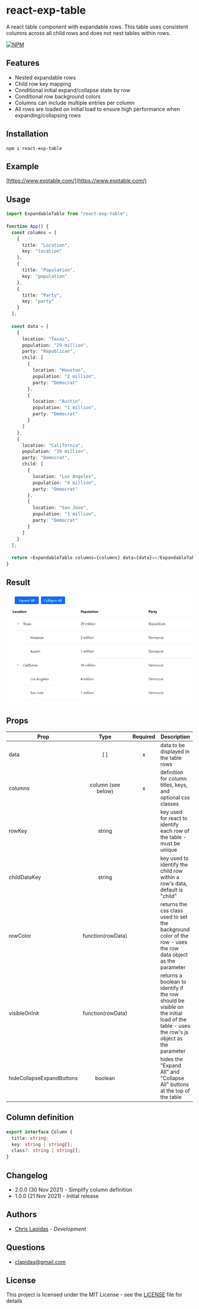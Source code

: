 # react-exp-table

A react table component with expandable rows. This table uses consistent columns across all child rows and does not nest tables within rows.

[![NPM](https://nodei.co/npm/react-exp-table.png)](https://npmjs.org/package/react-exp-table)

## Features

- Nested expandable rows
- Child row key mapping
- Conditional initial expand/collapse state by row
- Conditional row background colors
- Columns can include multiple entries per column
- All rows are loaded on initial load to ensure high performance when expanding/collapsing rows

## Installation

```
npm i react-exp-table
```

## Example

[https://www.exptable.com/](https://www.exptable.com/)

## Usage

```ts
import ExpandableTable from "react-exp-table";

function App() {
  const columns = [
    {
      title: "Location",
      key: "location"
    },
    {
      title: "Population",
      key: "population"
    },
    {
      title: "Party",
      key: "party"
    }
  ];

  const data = [
    {
      location: "Texas",
      population: "29 million",
      party: "Republican",
      child: [
        {
          location: "Houston",
          population: "2 million",
          party: "Democrat"
        },
        {
          location: "Austin",
          population: "1 million",
          party: "Democrat"
        }
      ]
    },
    {
      location: "California",
      population: "39 million",
      party: "Democrat",
      child: [
        {
          location: "Los Angeles",
          population: "4 million",
          party: "Democrat"
        },
        {
          location: "San Jose",
          population: "1 million",
          party: "Democrat"
        }
      ]
    }
  ];

  return <ExpandableTable columns={columns} data={data}></ExpandableTable>;
}
```

## Result

![Example picture of the expandable table](example.JPG)

## Props

| Prop                      |        Type        | Required | Description                                                                                                                             |
| ------------------------- | :----------------: | :------: | --------------------------------------------------------------------------------------------------------------------------------------- |
| data                      |        [ ]         |    x     | data to be displayed in the table rows                                                                                                  |
| columns                   | column (see below) |    x     | definition for column titles, keys, and optional css classes                                                                            |
| rowKey                    |       string       |          | key used for react to identify each row of the table - must be unique                                                                   |
| childDataKey              |       string       |          | key used to identify the child row within a row's data, default is "child"                                                              |
| rowColor                  | function(rowData)  |          | returns the css class used to set the background color of the row - uses the row data object as the parameter                           |
| visibleOnInit             | function(rowData)  |          | returns a boolean to identify if the row should be visible on the initial load of the table - uses the row's js object as the parameter |
| hideCollapseExpandButtons |      boolean       |          | hides the "Expand All" and "Collapse All" buttons at the top of the table                                                               |

## Column definition

```ts
export interface Column {
  title: string;
  key: string | string[];
  class?: string | string[];
}
```

## Changelog

- 2.0.0 (30 Nov 2021) - Simplify column definition
- 1.0.0 (21 Nov 2021) - Initial release

## Authors

- [Chris Lapidas](https://github.com/chrislapidas) - _Development_

## Questions

- [clapidas@gmail.com](mailto:clapidas@gmail.com)

## License

This project is licensed under the MIT License - see the [LICENSE](https://github.com/chrislapidas/react-expandable-rows/blob/main/LICENSE) file for details
